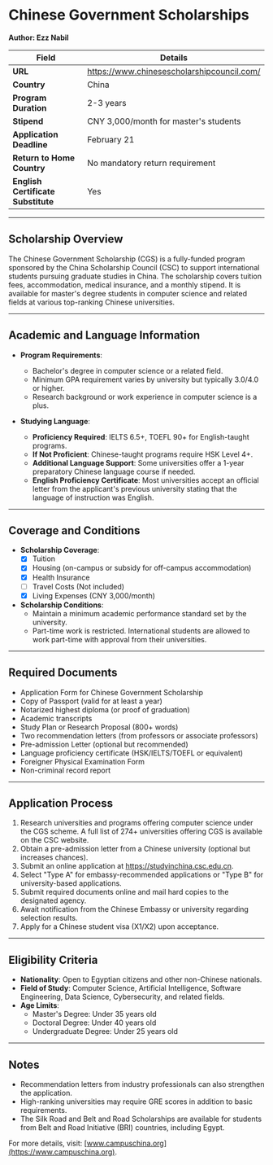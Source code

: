 
# Chinese Government Scholarships

**Author: Ezz Nabil**

| **Field**                  | **Details**                                                             |
|----------------------------|-------------------------------------------------------------------------|
| **URL**                    | https://www.chinesescholarshipcouncil.com/                                                            |
| **Country**                | China                                                                 |
| **Program Duration**       | 2-3 years                                                           |
| **Stipend**                | CNY 3,000/month for master's students                              |
| **Application Deadline**   | February 21                                                 |
| **Return to Home Country** | No mandatory return requirement                                   |
| **English Certificate Substitute**| Yes |

---

## Scholarship Overview

The Chinese Government Scholarship (CGS) is a fully-funded program sponsored by the China Scholarship Council (CSC) to support international students pursuing graduate studies in China. The scholarship covers tuition fees, accommodation, medical insurance, and a monthly stipend. It is available for master's degree students in computer science and related fields at various top-ranking Chinese universities.

---

## Academic and Language Information

- **Program Requirements**:
  - Bachelor's degree in computer science or a related field.
  - Minimum GPA requirement varies by university but typically 3.0/4.0 or higher.
  - Research background or work experience in computer science is a plus.

- **Studying Language**:
  - **Proficiency Required**: IELTS 6.5+, TOEFL 90+ for English-taught programs.
  - **If Not Proficient**: Chinese-taught programs require HSK Level 4+.
  - **Additional Language Support**: Some universities offer a 1-year preparatory Chinese language course if needed.
  - **English Proficiency Certificate**: Most universities accept an official letter from the applicant's previous university stating that the language of instruction was English.

---

## Coverage and Conditions

- **Scholarship Coverage**:
  - [x] Tuition
  - [x] Housing (on-campus or subsidy for off-campus accommodation)
  - [x] Health Insurance
  - [ ] Travel Costs (Not included)
  - [x] Living Expenses (CNY 3,000/month)

- **Scholarship Conditions**:
  - Maintain a minimum academic performance standard set by the university.
  - Part-time work is restricted. International students are allowed to work part-time with approval from their universities.

---

## Required Documents

- Application Form for Chinese Government Scholarship
- Copy of Passport (valid for at least a year)
- Notarized highest diploma (or proof of graduation)
- Academic transcripts
- Study Plan or Research Proposal (800+ words)
- Two recommendation letters (from professors or associate professors)
- Pre-admission Letter (optional but recommended)
- Language proficiency certificate (HSK/IELTS/TOEFL or equivalent)
- Foreigner Physical Examination Form
- Non-criminal record report

---

## Application Process

1. Research universities and programs offering computer science under the CGS scheme. A full list of 274+ universities offering CGS is available on the CSC website.
2. Obtain a pre-admission letter from a Chinese university (optional but increases chances).
3. Submit an online application at https://studyinchina.csc.edu.cn.
4. Select "Type A" for embassy-recommended applications or "Type B" for university-based applications.
5. Submit required documents online and mail hard copies to the designated agency.
6. Await notification from the Chinese Embassy or university regarding selection results.
7. Apply for a Chinese student visa (X1/X2) upon acceptance.

---

## Eligibility Criteria

- **Nationality**: Open to Egyptian citizens and other non-Chinese nationals.
- **Field of Study**: Computer Science, Artificial Intelligence, Software Engineering, Data Science, Cybersecurity, and related fields.
- **Age Limits**:
  - Master's Degree: Under 35 years old
  - Doctoral Degree: Under 40 years old
  - Undergraduate Degree: Under 25 years old

---
## Notes

- Recommendation letters from industry professionals can also strengthen the application.
- High-ranking universities may require GRE scores in addition to basic requirements.
- The Silk Road and Belt and Road Scholarships are available for students from Belt and Road Initiative (BRI) countries, including Egypt.

For more details, visit: [www.campuschina.org](https://www.campuschina.org).


